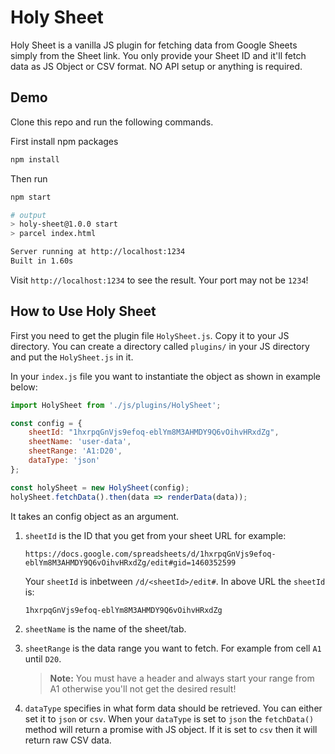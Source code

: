 # Holy Sheet
Holy Sheet is a vanilla JS plugin for fetching data from Google Sheets simply
from the Sheet link. You only provide your Sheet ID and it'll fetch data as JS
Object or CSV format. NO API setup or anything is required.

## Demo
Clone this repo and run the following commands.

First install npm packages

```bash
npm install
```

Then run

```bash
npm start

# output
> holy-sheet@1.0.0 start
> parcel index.html

Server running at http://localhost:1234
Built in 1.60s
```

Visit `http://localhost:1234` to see the result. Your port may not be `1234`!

## How to Use Holy Sheet

First you need to get the plugin file `HolySheet.js`. Copy it to your JS
directory. You can create a directory called `plugins/` in your JS directory
and put the `HolySheet.js` in it.

In your `index.js` file you want to instantiate the object as shown in example below:

```javascript
import HolySheet from './js/plugins/HolySheet';

const config = {
    sheetId: "1hxrpqGnVjs9efoq-eblYm8M3AHMDY9Q6vOihvHRxdZg",
    sheetName: 'user-data',
    sheetRange: 'A1:D20',
    dataType: 'json'
};

const holySheet = new HolySheet(config);
holySheet.fetchData().then(data => renderData(data));
```

It takes an config object as an argument.

1. `sheetId` is the ID that you get from your sheet URL for example:
    ```
    https://docs.google.com/spreadsheets/d/1hxrpqGnVjs9efoq-eblYm8M3AHMDY9Q6vOihvHRxdZg/edit#gid=1460352599
    ```

    Your `sheetId` is inbetween `/d/<sheetId>/edit#`. In above URL the
    `sheetId` is:
    ```
    1hxrpqGnVjs9efoq-eblYm8M3AHMDY9Q6vOihvHRxdZg
    ```

2. `sheetName` is the name of the sheet/tab.

3. `sheetRange` is the data range you want to fetch. For example from cell `A1`
   until `D20`.
   > **Note:** You must have a header and always start your range from A1
   otherwise you'll not get the desired result!

4. `dataType` specifies in what form data should be retrieved. You can either
   set it to `json` or `csv`. When your `dataType` is set to `json` the
   `fetchData()` method will return a promise with JS object. If it is set to
   `csv` then it will return raw CSV data.
